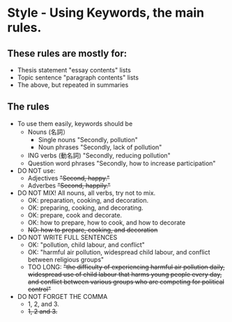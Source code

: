 # Style - Using Keywords, the main rules. 

## These rules are mostly for: 
* Thesis statement "essay contents" lists
* Topic sentence "paragraph contents" lists
* The above, but repeated in summaries


## The rules
* To use them easily, keywords should be 
    * Nouns (名詞）
        * Single nouns "Secondly, pollution"
        * Noun phrases "Secondly, lack of pollution"
    * ING verbs (動名詞)  "Secondly, reducing pollution"
    * Question word phrases "Secondly, how to increase participation"
* DO NOT use:
    * Adjectives ~~"Second, happy."~~
    * Adverbes ~~"Second, happily."~~
* DO NOT MIX! All nouns, all verbs, try not to mix. 
    * OK: preparation, cooking, and decoration.
    * OK: preparing, cooking, and decorating.
    * OK: prepare, cook and decorate.
    * OK: how to prepare, how to cook, and how to decorate
    * ~~NO: how to prepare, cooking, and decoration~~
* DO NOT WRITE FULL SENTENCES
    * OK: "pollution, child labour, and conflict"
    * OK: "harmful air pollution, widespread child labour, and conflict between religious groups"
    * TOO LONG: ~~"the difficulty of experiencing harmful air pollution daily, widespread use of child labour that harms young people every day, and conflict between various groups who are competing for political control"~~
* DO NOT FORGET THE COMMA
    * 1, 2, and 3.
    * ~~1, 2 and 3.~~




